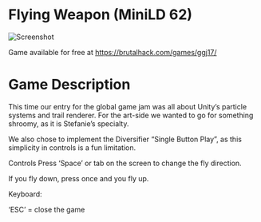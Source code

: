 # Flying Weapon (MiniLD 62)

![Screenshot](https://brutalhack.com/wp-content/uploads/2017/01/ingame01.png)

Game available for free at https://brutalhack.com/games/ggj17/

# Game Description

This time our entry for the global game jam was all about Unity’s particle systems and trail renderer.
For the art-side we wanted to go for something shroomy, as it is Stefanie’s specialty.

We also chose to implement the Diversifier “Single Button Play”, as this simplicity in controls is a fun limitation.

Controls
Press ‘Space’ or tab on the screen to change the fly direction.

If you fly down, press once and you fly up.

Keyboard:

‘ESC’ = close the game
